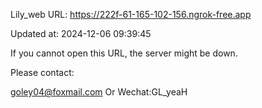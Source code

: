 Lily_web URL: https://222f-61-165-102-156.ngrok-free.app

Updated at: 2024-12-06 09:39:45

If you cannot open this URL, the server might be down.

Please contact: 

goley04@foxmail.com Or Wechat:GL_yeaH